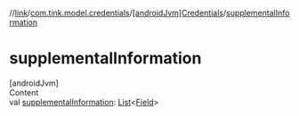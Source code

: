//[link](../../index.md)/[com.tink.model.credentials](../index.md)/[[androidJvm]Credentials](index.md)/[supplementalInformation](supplemental-information.md)



# supplementalInformation  
[androidJvm]  
Content  
val [supplementalInformation](supplemental-information.md): [List](https://kotlinlang.org/api/latest/jvm/stdlib/kotlin.collections/-list/index.html)<[Field](../../com.tink.model.misc/[android-jvm]-field/index.md)>  



